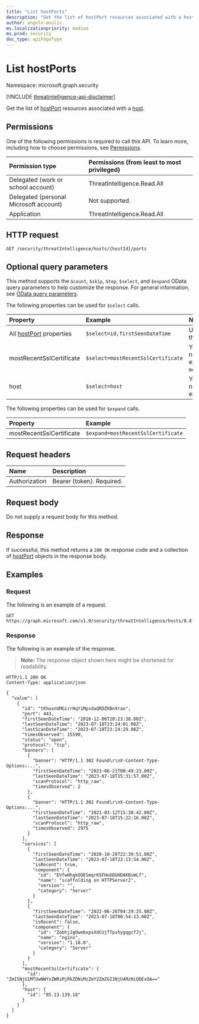 ```yaml
---
title: "List hostPorts"
description: "Get the list of hostPort resources associated with a host."
author: angelo-moulic
ms.localizationpriority: medium
ms.prod: security
doc_type: apiPageType
---
```


# List hostPorts

Namespace: microsoft.graph.security

[!INCLUDE [threatintelligence-api-disclaimer](../../includes/threatintelligence-api-disclaimer.md)]

Get the list of [hostPort](../resources/security-hostport.md) resources associated with a [host](../resources/security-host.md).

## Permissions

One of the following permissions is required to call this API. To learn more, including how to choose permissions, see [Permissions](/graph/permissions-reference).

| Permission type                        | Permissions (from least to most privileged) |
| :------------------------------------- | :------------------------------------------ |
| Delegated (work or school account)     | ThreatIntelligence.Read.All                 |
| Delegated (personal Microsoft account) | Not supported.                              |
| Application                            | ThreatIntelligence.Read.All                 |

## HTTP request

<!-- {
  "blockType": "ignored"
}
-->

```http
GET /security/threatIntelligence/hosts/{hostId}/ports
```

## Optional query parameters

This method supports the `$count`, `$skip`, `$top`, `$select`, and `$expand` OData query parameters to help customize the response. For general information, see [OData query parameters](/graph/query-parameters).

The following properties can be used for `$select` calls.

| Property                                                     | Example                            | Notes                                                                                      |
| :----------------------------------------------------------- | :--------------------------------- | :----------------------------------------------------------------------------------------- |
| All [hostPort](../resources/security-hostport.md) properties | `$select=id,firstSeenDateTime`     | Use the name as it appears in the [hostPort](../resources/security-hostport.md) resource.  |
| mostRecentSslCertificate                                     | `$select=mostRecentSslCertificate` | You can't use `$select` on nested properties (for example, `mostRecentSslCertificate/id`). |
| host                                                         | `$select=host`                     | You can't use `$select` on nested properties (for example, `host/id`).                     |

The following properties can be used for `$expand` calls.

| Property                 | Example                            |
| :----------------------- | :--------------------------------- |
| mostRecentSslCertificate | `$expand=mostRecentSslCertificate` |

## Request headers

| Name          | Description               |
| :------------ | :------------------------ |
| Authorization | Bearer {token}. Required. |

## Request body

Do not supply a request body for this method.

## Response

If successful, this method returns a `200 OK` response code and a collection of [hostPort](../resources/security-hostport.md) objects in the response body.

## Examples

### Request

The following is an example of a request.

<!-- {
  "blockType": "request",
  "name": "list_hostport",
  "sampleKeys": ["8.8.8.8"]
}
-->

```http
GET https://graph.microsoft.com/v1.0/security/threatIntelligence/hosts/8.8.8.8/ports
```

### Response

The following is an example of the response.

> **Note:** The response object shown here might be shortened for readability.

<!-- {
  "blockType": "response",
  "truncated": true,
  "@odata.type": "Collection(microsoft.graph.security.hostPort)"
}
-->

```http
HTTP/1.1 200 OK
Content-Type: application/json

{
  "value": [
    {
      "id": "tKhoxnUMGirrHqYiMpsdaQRDZKBnXrao",
      "port": 443,
      "firstSeenDateTime": "2016-12-06T20:23:38.00Z",
      "lastSeenDateTime": "2023-07-18T23:24:01.00Z",
      "lastScanDateTime": "2023-07-18T23:24:29.00Z",
      "timesObserved": 15590,
      "status": "open",
      "protocol": "tcp",
      "banners": [
        {
          "banner": "HTTP/1.1 302 Found\r\nX-Content-Type-Options:...",
          "firstSeenDateTime": "2023-06-21T00:49:23.00Z",
          "lastSeenDateTime": "2023-07-18T15:31:57.00Z",
          "scanProtocol": "http_raw",
          "timesObserved": 2
        },
        {
          "banner": "HTTP/1.1 302 Found\r\nX-Content-Type-Options:...",
          "firstSeenDateTime": "2021-03-12T15:38:42.00Z",
          "lastSeenDateTime": "2023-07-18T15:22:16.00Z",
          "scanProtocol": "http_raw",
          "timesObserved": 2975
        }
      ],
      "services": [
        {
          "firstSeenDateTime": "2020-10-28T22:39:51.00Z",
          "lastSeenDateTime": "2023-07-18T22:13:54.00Z",
          "isRecent": true,
          "component": {
            "id": "EVfwHhqkUQESmqrKSFHobDUHDAKBsWLf",
            "name": "scaffolding on HTTPServer2",
            "version": "",
            "category": "Server"
          }
        },
        {
          "firstSeenDateTime": "2022-06-26T04:29:25.00Z",
          "lastSeenDateTime": "2023-07-18T00:54:13.00Z",
          "isRecent": false,
          "component": {
            "id": "ZobhjJgOwebxpsXdCUjfTpshygqgcfJj",
            "name": "nginx",
            "version": "1.18.0",
            "category": "Server"
          }
        }
      ],
      "mostRecentSslCertificate": {
        "id": "ZmI5NjU1MTUwNWYxZWRiMjRkZDNiMzZmY2ZmZGI3NjU4MzNiODExOA=="
      },
      "host": {
        "id": "85.13.139.18"
      }
    }
  ]
}
```
